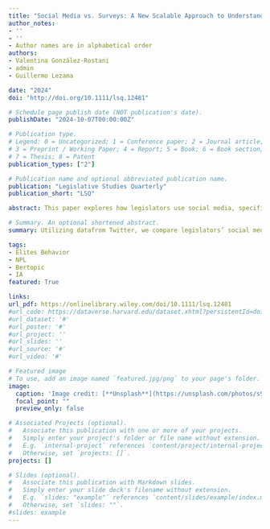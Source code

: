 ```yaml
---
title: "Social Media vs. Surveys: A New Scalable Approach to Understanding Legislators’ Discourse"
author_notes:
- ''
- ''
- Author names are in alphabetical order
authors:
- Valentina González-Rostani
- admin
- Guillermo Lezama

date: "2024"
doi: "http://doi.org/10.1111/lsq.12481"

# Schedule page publish date (NOT publication's date).
publishDate: "2024-10-07T00:00:00Z"

# Publication type.
# Legend: 0 = Uncategorized; 1 = Conference paper; 2 = Journal article;
# 3 = Preprint / Working Paper; 4 = Report; 5 = Book; 6 = Book section;
# 7 = Thesis; 8 = Patent
publication_types: ["2"]

# Publication name and optional abbreviated publication name.
publication: "Legislative Studies Quarterly"
publication_short: "LSQ"

abstract: This paper explores how legislators use social media, specifically investigating whether their postsreflect the concerns expressed by their legislative party peers in an anonymous survey. Utilizing datafrom Twitter, we compare legislators’ social media posts with their responses in PELA, a survey ofparliamentary elites in Latin America. We propose a novel, and scalable method for analyzing politicalcommunications, employing OpenAI for topic identification in statements and BERTopic analysis toidentify clusters of political communication. This approach enables a thorough and detailed examinationof these topics over time and across political parties.  Applying our method to statements made bymembers of the Chilean Congress, we observe a general alignment between the preferences stated insurveys by elites and the prominence of these issues on Twitter. This result validates Twitter as a tool forpredicting politicians’ preferences. Our methodological approach enhances our understanding of politicalcommunication and strategy, offering valuable tools for analyzing political rhetoric over time

# Summary. An optional shortened abstract.
summary: Utilizing datafrom Twitter, we compare legislators’ social media posts with their responses in PELA, a survey ofparliamentary elites in Latin America. 

tags:
- Elites Behavior
- NPL
- Bertopic
- IA
featured: True

links:
url_pdf: https://onlinelibrary.wiley.com/doi/10.1111/lsq.12481
#url_code: https://dataverse.harvard.edu/dataset.xhtml?persistentId=doi:10.7910/DVN/RAXSLB
#url_dataset: '#'
#url_poster: '#'
#url_project: ''
#url_slides: ''
#url_source: '#'
#url_video: '#'

# Featured image
# To use, add an image named `featured.jpg/png` to your page's folder. 
image:
  caption: 'Image credit: [**Unsplash**](https://unsplash.com/photos/s9CC2SKySJM)'
  focal_point: ""
  preview_only: false

# Associated Projects (optional).
#   Associate this publication with one or more of your projects.
#   Simply enter your project's folder or file name without extension.
#   E.g. `internal-project` references `content/project/internal-project/index.md`.
#   Otherwise, set `projects: []`.
projects: []

# Slides (optional).
#   Associate this publication with Markdown slides.
#   Simply enter your slide deck's filename without extension.
#   E.g. `slides: "example"` references `content/slides/example/index.md`.
#   Otherwise, set `slides: ""`.
#slides: example
---
```


